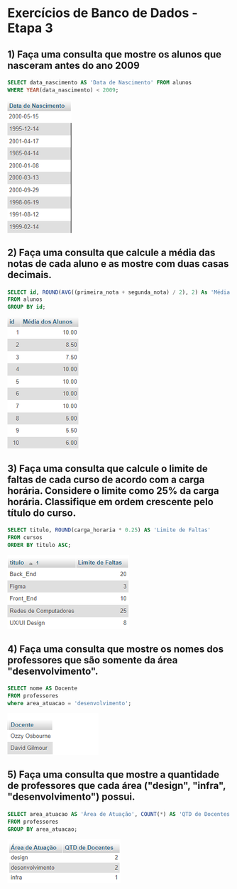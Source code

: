 # Exercícios de Banco de Dados - Etapa 3

## 1) Faça uma consulta que mostre os alunos que nasceram antes do ano 2009
```sql
SELECT data_nascimento AS 'Data de Nascimento' FROM alunos 
WHERE YEAR(data_nascimento) < 2009;
```
![Alt text](img/image.png)

## 2) Faça uma consulta que calcule a média das notas de cada aluno e as mostre com duas casas decimais.

```sql
SELECT id, ROUND(AVG((primeira_nota + segunda_nota) / 2), 2) As 'Média dos Alunos'
FROM alunos
GROUP BY id;
```
![Alt text](img/image-1.png)

## 3) Faça uma consulta que calcule o limite de faltas de cada curso de acordo com a carga horária. Considere o limite como 25% da carga horária. Classifique em ordem crescente pelo título do curso.

```sql
SELECT titulo, ROUND(carga_horaria * 0.25) AS 'Limite de Faltas'
FROM cursos
ORDER BY titulo ASC;
```
![Alt text](img/image-2.png)

## 4) Faça uma consulta que mostre os nomes dos professores que são somente da área "desenvolvimento".

```sql
SELECT nome AS Docente
FROM professores
where area_atuacao = 'desenvolvimento';
```
![Alt text](img/image-3.png)


## 5) Faça uma consulta que mostre a quantidade de professores que cada área ("design", "infra", "desenvolvimento") possui.

```sql
SELECT area_atuacao AS 'Área de Atuação', COUNT(*) AS 'QTD de Docentes'
FROM professores
GROUP BY area_atuacao;
```
![Alt text](img/image-4.png)
